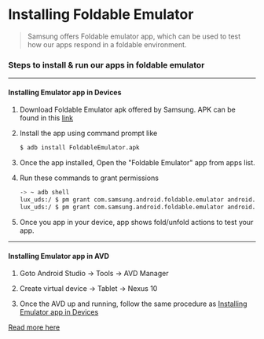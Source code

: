 # Installing Foldable Emulator

> Samsung offers Foldable emulator app, which can be used to test how our apps respond in a foldable environment.

### Steps to install & run our apps in foldable emulator
---
#### Installing Emulator app in Devices
1. Download Foldable Emulator apk offered by Samsung. APK can be found in this [link](https://developer.samsung.com/galaxy/foldable/test)

2. Install the app using command prompt like
    ```bash
    $ adb install FoldableEmulator.apk
    ```
3. Once the app installed, Open the "Foldable Emulator" app from apps list.
4. Run these commands to grant permissions
    ```bash
    -> ~ adb shell
    lux_uds:/ $ pm grant com.samsung.android.foldable.emulator android.permission.WRITE_SECURE_SETTINGS
    lux_uds:/ $ pm grant com.samsung.android.foldable.emulator android.permission.SYSTEM_ALERT_WINDOW
    ```
5. Once you app in your device, app shows fold/unfold actions to test your app. 

---
#### Installing Emulator app in AVD
1. Goto Android Studio -> Tools -> AVD Manager

2. Create virtual device -> Tablet -> Nexus 10

3. Once the AVD up and running, follow the same procedure as [Installing Emulator app in Devices](#Installing-Emulator-app-in-Devices)

[Read more here](https://developer.samsung.com/galaxy/foldable/test)
